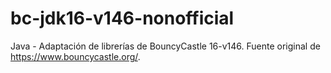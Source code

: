 # bc-jdk16-v146-nonofficial
Java - Adaptación de librerías de BouncyCastle 16-v146.
Fuente original de https://www.bouncycastle.org/.

